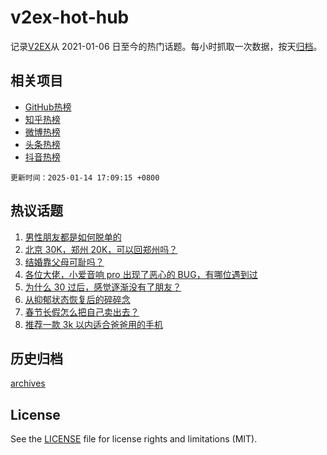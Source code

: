 # v2ex-hot-hub

 记录[V2EX](https://www.v2ex.com/)从 2021-01-06 日至今的热门话题。每小时抓取一次数据，按天[归档](archives)。
 
 ## 相关项目

- [GitHub热榜](https://github.com/snaildev/github-hot-hub)
- [知乎热榜](https://github.com/snaildev/zhihu-hot-hub)
- [微博热榜](https://github.com/snaildev/weibo-hot-hub)
- [头条热榜](https://github.com/snaildev/toutiao-hot-hub)
- [抖音热榜](https://github.com/snaildev/douyin-hot-hub)


 `更新时间：2025-01-14 17:09:15 +0800`

## 热议话题

1. [男性朋友都是如何脱单的](https://www.v2ex.com/t/1104885)
1. [北京 30K，郑州 20K，可以回郑州吗？](https://www.v2ex.com/t/1104949)
1. [结婚靠父母可耻吗？](https://www.v2ex.com/t/1104890)
1. [各位大佬，小爱音响 pro 出现了恶心的 BUG，有哪位遇到过](https://www.v2ex.com/t/1104864)
1. [为什么 30 过后，感觉逐渐没有了朋友？](https://www.v2ex.com/t/1104872)
1. [从抑郁状态恢复后的碎碎念](https://www.v2ex.com/t/1104854)
1. [春节长假怎么把自己卖出去？](https://www.v2ex.com/t/1104870)
1. [推荐一款 3k 以内适合爸爸用的手机](https://www.v2ex.com/t/1104906)

## 历史归档

[archives](archives)

## License

See the [LICENSE](LICENSE) file for license rights and limitations (MIT).

